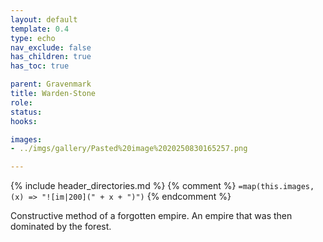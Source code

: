 ```yaml
---
layout: default
template: 0.4
type: echo
nav_exclude: false
has_children: true
has_toc: true

parent: Gravenmark
title: Warden-Stone
role: 
status: 
hooks:

images:
- ../imgs/gallery/Pasted%20image%2020250830165257.png

---
```


{% include header_directories.md %}
{% comment %}
`=map(this.images, (x) => "![im|200](" + x + ")")`
{% endcomment %}

Constructive method of a forgotten empire.
An empire that was then dominated by the forest.